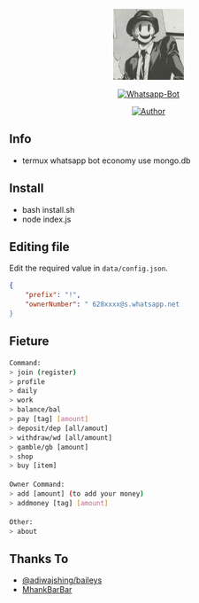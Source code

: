 <p align="center">
<img src="https://raw.githubusercontent.com/jesen-n/jesen-n/master/image/gambar.jpg" width="128" height="128"/>
</p>
<p align="center">
<a href="#"><img title="Whatsapp-Bot" src="https://img.shields.io/badge/Whatsapp Bot-green?colorA=%23ff0000&colorB=%23017e40&style=for-the-badge"></a>
</p>
<p align="center">
<a href="https://github.com/Jesen-N"><img title="Author" src="https://img.shields.io/badge/Author-Jesen N-blueviolet.svg?style=for-the-badge&logo=github"></a>
</p>

## Info
- termux whatsapp bot economy use mongo.db

## Install
- bash install.sh
- node index.js

##  Editing file
Edit the required value in `data/config.json`.
```json
{
    "prefix": "!",
    "ownerNumber": " 628xxxx@s.whatsapp.net
}
```

## Fieture
```bash
Command:
> join (register)
> profile
> daily
> work
> balance/bal
> pay [tag] [amount]
> deposit/dep [all/amout]
> withdraw/wd [all/amount]
> gamble/gb [amount]
> shop
> buy [item]

Owner Command:
> add [amount] (to add your money)
> addmoney [tag] [amount] 

Other:
> about
```

## Thanks To
- [@adiwajshing/baileys](https://github.com/adiwajshing/Baileys)
- [MhankBarBar](https://github.com/MhankBarBar)
